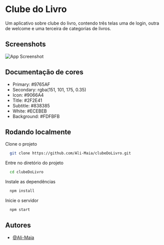 # Clube do Livro

Um aplicativo sobre clube do livro, contendo três telas uma de login, outra de welcome e uma terceira de categorias de livros.

## Screenshots

![App Screenshot](https://lh3.googleusercontent.com/pw/AJFCJaUzqxdwxmvtLDK9b8IsMVtszj1P5DGngidp6O8iY8gN1GbO0PGdsnJDyCntW8HaDuFmSDPUYNR6rDBfo0d3xRwq1W6spLIrTHCc22hgKU9JvED1MeU1wpfl-ZEJmu_cvV5UR-J-jq1hiJC2aUgLFpw=w876-h657-s-no?authuser=0)

## Documentação de cores

- Primary: #9765AF
- Secondary: rgba(151, 101, 175, 0.35)
- Icon: #9066A4
- Title: #2F2E41
- Subtitle: #838385
- White: #ECEBEB
- Background: #FDFBFB

## Rodando localmente

Clone o projeto

```bash
  git clone https://github.com/Ali-Maia/clubeDoLivro.git
```

Entre no diretório do projeto

```bash
  cd clubeDoLivro
```

Instale as dependências

```bash
  npm install
```

Inicie o servidor

```bash
  npm start
```

## Autores

- [@Ali-Maia](https://www.github.com/Ali-Maia)
